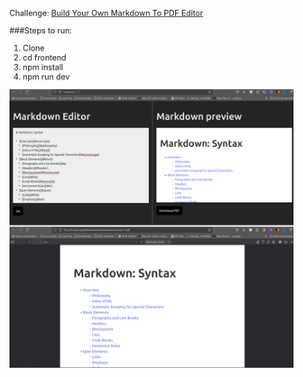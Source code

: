 Challenge: [Build Your Own Markdown To PDF Editor](https://codingchallenges.fyi/challenges/challenge-md-to-pdf/)

###Steps to run:
1. Clone
2. cd frontend
3. npm install
4. npm run dev

![Screenshot1](./Screenshot1.png)
![Screenshot2](./Screenshot2.png)
